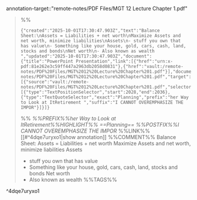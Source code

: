 annotation-target::"remote-notes/PDF Files/MGT 12 Lecture Chapter 1.pdf"




>%%
>```annotation-json
>{"created":"2025-10-01T17:30:47.903Z","text":"Balance Sheet:\nAssets = Liabilities + net worth\nMaximize Assets and net worth, minimize liabilities\nAssets\n- stuff you own that has value\n- Something like your house, gold, cars, cash, land, stocks and bonds\nNet worth\n- Also known as wealth ","updated":"2025-10-01T17:30:47.903Z","document":{"title":"PowerPoint Presentation","link":[{"href":"urn:x-pdf:81e262e3c59ff447a2963db2058d0831"},{"href":"vault:/remote-notes/PDF%20Files/MGT%2012%20Lecture%20Chapter%201.pdf"}],"documentFingerprint":"81e262e3c59ff447a2963db2058d0831"},"uri":"vault:/remote-notes/PDF%20Files/MGT%2012%20Lecture%20Chapter%201.pdf","target":[{"source":"vault:/remote-notes/PDF%20Files/MGT%2012%20Lecture%20Chapter%201.pdf","selector":[{"type":"TextPositionSelector","start":2028,"end":2036},{"type":"TextQuoteSelector","exact":"Planning","prefix":"her Way to Look at ItRetirement ","suffix":"I CANNOT OVEREMPHASIZE THE IMPOR"}]}]}
>```
>%%
>*%%PREFIX%%her Way to Look at ItRetirement%%HIGHLIGHT%% ==Planning== %%POSTFIX%%I CANNOT OVEREMPHASIZE THE IMPOR*
>%%LINK%%[[#^4dqe7uryxo1|show annotation]]
>%%COMMENT%%
>Balance Sheet:
>Assets = Liabilities + net worth
>Maximize Assets and net worth, minimize liabilities
>Assets
>- stuff you own that has value
>- Something like your house, gold, cars, cash, land, stocks and bonds
>Net worth
>- Also known as wealth 
>%%TAGS%%
>
^4dqe7uryxo1
